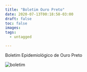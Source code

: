 ```yaml
---
title: "Boletim Ouro Preto"
date: 2020-07-13T00:18:58-03:00
draft: false
toc: false
images:
tags: 
  - untagged

---
```


Boletim Epidemiológico de Ouro Preto

![boletim](/ouro-preto-13-07.jpg)
